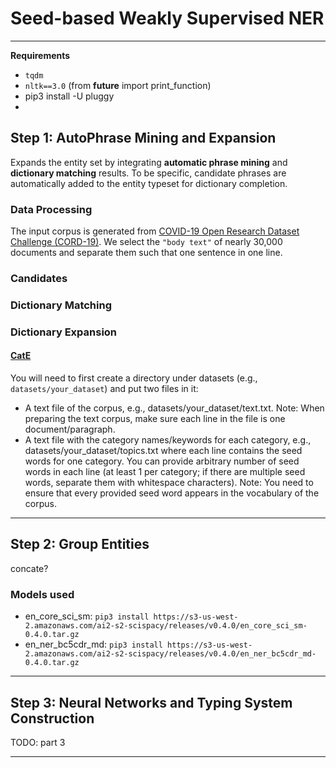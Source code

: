 # Seed-based Weakly Supervised NER
---
**Requirements**
- `tqdm`
- `nltk==3.0` (from __future__ import print_function)
- pip3 install -U pluggy
- 
## Step 1: AutoPhrase Mining and Expansion
Expands the entity set by integrating **automatic phrase mining** and **dictionary matching** results. To be specific, candidate phrases are automatically added to the entity typeset for dictionary completion.

### Data Processing
The input corpus is generated from [COVID-19 Open Research Dataset Challenge (CORD-19)](https://www.kaggle.com/allen-institute-for-ai/CORD-19-research-challenge). We select the `"body text"` of nearly 30,000 documents and separate them such that one sentence in one line.

### Candidates
### Dictionary Matching
### Dictionary Expansion
#### [CatE](https://github.com/yumeng5/CatE)
You will need to first create a directory under datasets (e.g., `datasets/your_dataset`) and put two files in it:

- A text file of the corpus, e.g., datasets/your_dataset/text.txt. Note: When preparing the text corpus, make sure each line in the file is one document/paragraph.
- A text file with the category names/keywords for each category, e.g., datasets/your_dataset/topics.txt where each line contains the seed words for one category. You can provide arbitrary number of seed words in each line (at least 1 per category; if there are multiple seed words, separate them with whitespace characters). Note: You need to ensure that every provided seed word appears in the vocabulary of the corpus.

---
## Step 2: Group Entities
concate?
### Models used
- en_core_sci_sm: `pip3 install https://s3-us-west-2.amazonaws.com/ai2-s2-scispacy/releases/v0.4.0/en_core_sci_sm-0.4.0.tar.gz`
- en_ner_bc5cdr_md: `pip3 install https://s3-us-west-2.amazonaws.com/ai2-s2-scispacy/releases/v0.4.0/en_ner_bc5cdr_md-0.4.0.tar.gz`

---
## Step 3: Neural Networks and Typing System Construction
TODO: part 3

---